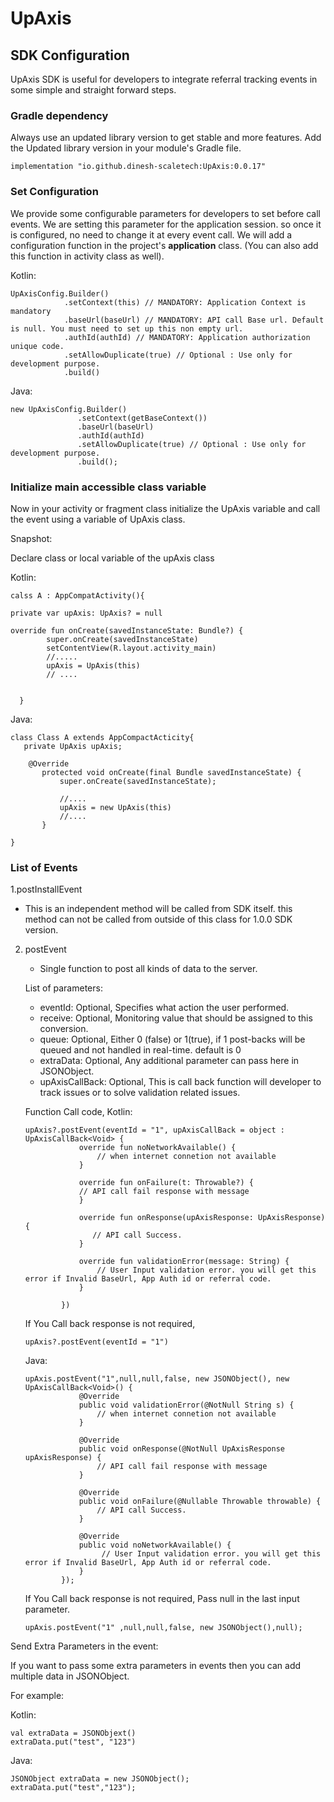 # UpAxis

## SDK Configuration

UpAxis SDK is useful for developers to integrate referral tracking events in some simple and straight forward steps.

### Gradle dependency
Always use an updated library version to get stable and more features.
Add the Updated library version in your module's Gradle file.
```
implementation "io.github.dinesh-scaletech:UpAxis:0.0.17"
```
### Set Configuration

We provide some configurable parameters for developers to set before call events.
We are setting this parameter for the application session. so once it is configured, no need to change it at every
event call.
We will add a configuration function in the project's **application** class. (You can also add this function in activity class as well).

Kotlin:
```
UpAxisConfig.Builder()
            .setContext(this) // MANDATORY: Application Context is mandatory
            .baseUrl(baseUrl) // MANDATORY: API call Base url. Default is null. You must need to set up this non empty url.
            .authId(authId) // MANDATORY: Application authorization unique code.
            .setAllowDuplicate(true) // Optional : Use only for development purpose.
            .build()
```

Java:
```
new UpAxisConfig.Builder()
               .setContext(getBaseContext())
               .baseUrl(baseUrl)
               .authId(authId)
               .setAllowDuplicate(true) // Optional : Use only for development purpose.
               .build();
```

### Initialize main accessible class variable

Now in your activity or fragment class initialize the UpAxis variable and call the event using a variable of UpAxis class.

Snapshot:

Declare class or local variable of the upAxis class

Kotlin:
```
calss A : AppCompatActivity(){

private var upAxis: UpAxis? = null

override fun onCreate(savedInstanceState: Bundle?) {
        super.onCreate(savedInstanceState)
        setContentView(R.layout.activity_main)
        //.....
        upAxis = UpAxis(this)
        // ....


  }
```

Java:
```
class Class A extends AppCompactActicity{
   private UpAxis upAxis;

    @Override
       protected void onCreate(final Bundle savedInstanceState) {
           super.onCreate(savedInstanceState);

           //....
           upAxis = new UpAxis(this)
           //....
       }

}
```


### List of Events

1.postInstallEvent
   - This is an independent method will be called from SDK itself. this method can not be called from outside of this class for 1.0.0 SDK version.

2. postEvent
   - Single function to post all kinds of data to the server.

   List of parameters:
   - eventId: Optional, Specifies what action the user performed.
   - receive: Optional, Monitoring value that should be assigned to this conversion.
   - queue: Optional, Either 0 (false) or 1(true), if 1 post-backs will be queued and not handled in real-time. default is 0
   - extraData: Optional, Any additional parameter can pass here in JSONObject.
   - upAxisCallBack: Optional, This is call back function will developer to track issues or to solve validation related issues.


   Function Call code,
   Kotlin:
   ```
   upAxis?.postEvent(eventId = "1", upAxisCallBack = object : UpAxisCallBack<Void> {
               override fun noNetworkAvailable() {
                   // when internet connetion not available
               }

               override fun onFailure(t: Throwable?) {
               // API call fail response with message
               }

               override fun onResponse(upAxisResponse: UpAxisResponse) {
                  // API call Success.
               }

               override fun validationError(message: String) {
                   // User Input validation error. you will get this error if Invalid BaseUrl, App Auth id or referral code.
               }

           })
   ```

   If You Call back response is not required,

   ```
   upAxis?.postEvent(eventId = "1")
   ```

    Java:

   ```
   upAxis.postEvent("1",null,null,false, new JSONObject(), new UpAxisCallBack<Void>() {
               @Override
               public void validationError(@NotNull String s) {
                   // when internet connetion not available
               }

               @Override
               public void onResponse(@NotNull UpAxisResponse upAxisResponse) {
                   // API call fail response with message
               }

               @Override
               public void onFailure(@Nullable Throwable throwable) {
                   // API call Success.
               }

               @Override
               public void noNetworkAvailable() {
                    // User Input validation error. you will get this error if Invalid BaseUrl, App Auth id or referral code.
               }
           });
   ```

   If You Call back response is not required, Pass null in the last input parameter.

   ```
   upAxis.postEvent("1" ,null,null,false, new JSONObject(),null);
   ```

Send Extra Parameters in the event:

If you want to pass some extra parameters in events then you can add multiple data in JSONObject.

   For example:

   Kotlin:
   ```
   val extraData = JSONObjext()
   extraData.put("test", "123")
   ```
   Java:
   ```
   JSONObject extraData = new JSONObject();
   extraData.put("test","123");
   ```

